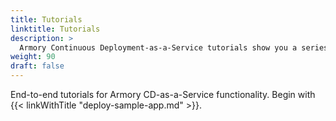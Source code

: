 ```yaml
---
title: Tutorials
linktitle: Tutorials
description: >
  Armory Continuous Deployment-as-a-Service tutorials show you a series of steps, or tasks, to achieve a goal.
weight: 90
draft: false
---
```


End-to-end tutorials for Armory CD-as-a-Service functionality. Begin with {{< linkWithTitle "deploy-sample-app.md" >}}.